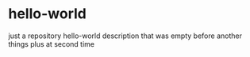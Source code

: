 # hello-world
just a repository
hello-world description that was empty before
another things plus at second time
